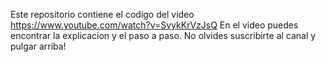 Este repositorio contiene el codigo del video https://www.youtube.com/watch?v=SvykKrVzJsQ
En el video puedes encontrar la explicacion y el paso a paso. 
No olvides suscribirte al canal y pulgar arriba!
